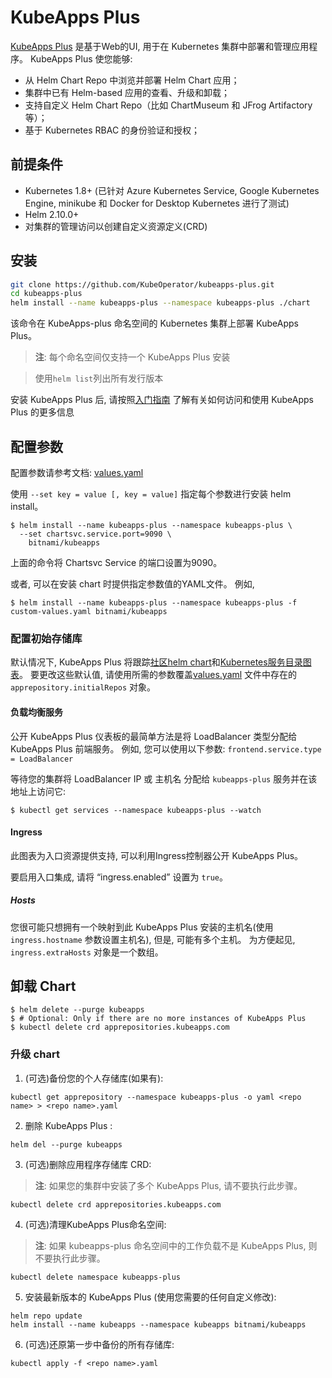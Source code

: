 # KubeApps Plus

[KubeApps Plus](https://kubeapps.com) 是基于Web的UI, 用于在 Kubernetes 集群中部署和管理应用程序。 KubeApps Plus 使您能够: 

- 从 Helm Chart Repo 中浏览并部署 Helm Chart 应用；
- 集群中已有 Helm-based 应用的查看、升级和卸载；
- 支持自定义 Helm Chart Repo（比如 ChartMuseum 和 JFrog Artifactory 等）；
- 基于 Kubernetes RBAC 的身份验证和授权；

## 前提条件

- Kubernetes 1.8+ (已针对 Azure Kubernetes Service, Google Kubernetes Engine, minikube 和 Docker for Desktop Kubernetes 进行了测试)
- Helm 2.10.0+
- 对集群的管理访问以创建自定义资源定义(CRD)

## 安装

```bash
git clone https://github.com/KubeOperator/kubeapps-plus.git
cd kubeapps-plus
helm install --name kubeapps-plus --namespace kubeapps-plus ./chart
```

该命令在 KubeApps-plus 命名空间的 Kubernetes 集群上部署 KubeApps Plus。

> **注**: 每个命名空间仅支持一个 KubeApps Plus 安装

> 使用`helm list`列出所有发行版本

安装 KubeApps Plus 后, 请按照[入门指南](../docs/user/getting-started.md) 了解有关如何访问和使用 KubeApps Plus 的更多信息

## 配置参数

配置参数请参考文档: [values.yaml](values.yaml)

使用 `--set key = value [, key = value]` 指定每个参数进行安装 helm install。 

```console
$ helm install --name kubeapps-plus --namespace kubeapps-plus \
  --set chartsvc.service.port=9090 \
    bitnami/kubeapps
```

上面的命令将 Chartsvc Service 的端口设置为9090。

或者, 可以在安装 chart 时提供指定参数值的YAML文件。 例如, 

```console
$ helm install --name kubeapps-plus --namespace kubeapps-plus -f custom-values.yaml bitnami/kubeapps
```

### 配置初始存储库

默认情况下, KubeApps Plus 将跟踪[社区helm chart](https://github.com/helm/charts)和[Kubernetes服务目录图表](https://github.com/kubernetes-incubator/service-catalog )。 要更改这些默认值, 请使用所需的参数覆盖[values.yaml](values.yaml) 文件中存在的 `apprepository.initialRepos` 对象。

#### 负载均衡服务

公开 KubeApps Plus 仪表板的最简单方法是将 LoadBalancer 类型分配给 KubeApps Plus 前端服务。 例如, 您可以使用以下参数: `frontend.service.type = LoadBalancer`

等待您的集群将 LoadBalancer IP 或 主机名 分配给 `kubeapps-plus` 服务并在该地址上访问它: 

```console
$ kubectl get services --namespace kubeapps-plus --watch
```

#### Ingress

此图表为入口资源提供支持, 可以利用Ingress控制器公开 KubeApps Plus。

要启用入口集成, 请将 “ingress.enabled” 设置为 `true`。

##### Hosts

您很可能只想拥有一个映射到此 KubeApps Plus 安装的主机名(使用 `ingress.hostname` 参数设置主机名), 但是, 可能有多个主机。 为方便起见, `ingress.extraHosts` 对象是一个数组。

## 卸载 Chart

```console
$ helm delete --purge kubeapps
$ # Optional: Only if there are no more instances of KubeApps Plus
$ kubectl delete crd apprepositories.kubeapps.com
```

### 升级 chart

1.  (可选)备份您的个人存储库(如果有): 

```console
kubectl get apprepository --namespace kubeapps-plus -o yaml <repo name> > <repo name>.yaml
```

2.  删除 KubeApps Plus : 

```console
helm del --purge kubeapps
```

3.  (可选)删除应用程序存储库 CRD: 

> **注**: 如果您的集群中安装了多个 KubeApps Plus, 请不要执行此步骤。

```console
kubectl delete crd apprepositories.kubeapps.com
```

4.  (可选)清理KubeApps Plus命名空间:

> **注**: 如果 kubeapps-plus 命名空间中的工作负载不是 KubeApps Plus, 则不要执行此步骤。

```console
kubectl delete namespace kubeapps-plus
```

5.  安装最新版本的 KubeApps Plus (使用您需要的任何自定义修改): 

```console
helm repo update
helm install --name kubeapps --namespace kubeapps bitnami/kubeapps
```

6.  (可选)还原第一步中备份的所有存储库: 

```console
kubectl apply -f <repo name>.yaml
```